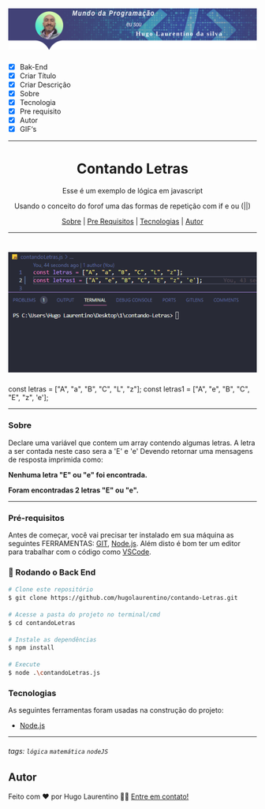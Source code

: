 <h1 align="center">
  <img alt="Logo" title="#Logo" src="./assets/logo-hugo.png" />
</h1>

- [x] Bak-End
- [x] Criar Título
- [x] Criar Descrição
- [x] Sobre
- [x] Tecnologia
- [x] Pre requisito
- [x] Autor
- [x] GIF‘s

---
<h1 align='center'>Contando Letras</h1>

<p align='center'>Esse é um exemplo de lógica em javascript</p>
<p align='center'>
Usando o conceito do forof uma das formas de repetição com if e ou (||)  
</p>

<p align='center'>
 <a href='#sobre'>Sobre</a> |
 <a href='#pré-requisitos'>Pre Requisitos</a> |
 <a href='#tecnologias'>Tecnologias</a> |
 <a href='#autor'>Autor</a>
</p>

---
<h1 align='center'>
 <img alt='Readme' title='Readme' src='./assets/execucao.gif' />
</h1>

const letras = ["A", "a", "B", "C", "L", "z"];
const letras1 = ["A", "e", "B", "C", "E", "z", 'e'];

---

### Sobre

  <p align= 'justify'>
  
Declare uma variável que contem um array contendo algumas letras.
A letra a ser contada neste caso sera a 'E' e 'e'
Devendo retornar uma mensagens de resposta imprimida como:

**Nenhuma letra "E" ou "e" foi encontrada.**

**Foram encontradas 2 letras "E" ou "e".**
</p>

---

### Pré-requisitos

Antes de começar, você vai precisar ter instalado em sua máquina as seguintes FERRAMENTAS: [GIT](https://git-scm.com/), [Node.js](https://nodejs.org/en/download).
Além disto é bom ter um editor para trabalhar com o código como [VSCode](https://code.visualstudio.com/download).

### 🎲 Rodando o Back End

```bash
# Clone este repositório
$ git clone https://github.com/hugolaurentino/contando-Letras.git

# Acesse a pasta do projeto no terminal/cmd
$ cd contandoLetras

# Instale as dependências
$ npm install

# Execute 
$ node .\contandoLetras.js

```
### Tecnologias

As seguintes ferramentas foram usadas na construção do projeto:

- [Node.js][nodejs]

---
###### tags: `lógica` `matemática` `nodeJS`
## Autor
Feito com ❤️ por Hugo Laurentino 👋🏽 [Entre em contato!](https://www.linkedin.com/in/hugo-laurentino-silva/)

[nodejs]: https://nodejs.org/
